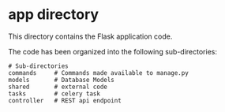 # app directory

This directory contains the Flask application code.

The code has been organized into the following sub-directories:

    # Sub-directories
    commands     # Commands made available to manage.py
    models       # Database Models
    shared       # external code
    tasks        # celery task
    controller   # REST api endpoint


